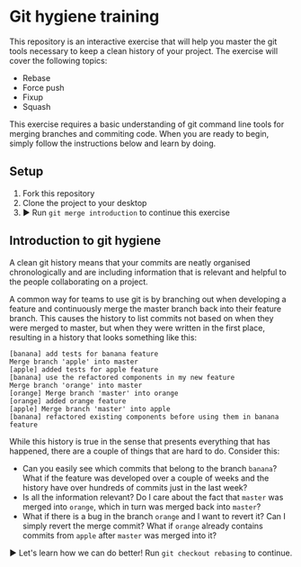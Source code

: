 # Git hygiene training

This repository is an interactive exercise that will help you master the git tools necessary to keep a clean history of your project. The exercise will cover the following topics:
- Rebase
- Force push
- Fixup
- Squash

This exercise requires a basic understanding of git command line tools for merging branches and commiting code. When you are ready to begin, simply follow the instructions below and learn by doing.

## Setup

  1. Fork this repository
  2. Clone the project to your desktop
  3. ▶️ Run `git merge introduction` to continue this exercise

## Introduction to git hygiene

A clean git history means that your commits are neatly organised chronologically and are including information that is relevant and helpful to the people collaborating on a project.

A common way for teams to use git is by branching out when developing a feature and continuously merge the master branch back into their feature branch. This causes the history to list commits not based on when they were
merged to master, but when they were written in the first place, resulting in a history that looks something like this:

```
[banana] add tests for banana feature
Merge branch 'apple' into master
[apple] added tests for apple feature
[banana] use the refactored components in my new feature
Merge branch 'orange' into master
[orange] Merge branch 'master' into orange
[orange] added orange feature
[apple] Merge branch 'master' into apple
[banana] refactored existing components before using them in banana feature
```

While this history is true in the sense that presents everything that has happened, there are a couple of things that are hard to do. Consider this:
  - Can you easily see which commits that belong to the branch `banana`? What if the feature was developed over a couple of weeks and the history have over hundreds of commits just in the last week?
  - Is all the information relevant? Do I care about the fact that `master` was merged into `orange`, which in turn was merged back into `master`?
  - What if there is a bug in the branch `orange` and I want to revert it? Can I simply revert the merge commit? What if `orange` already contains commits from `apple` after `master` was merged into it?

▶️ Let's learn how we can do better! Run `git checkout rebasing` to continue.